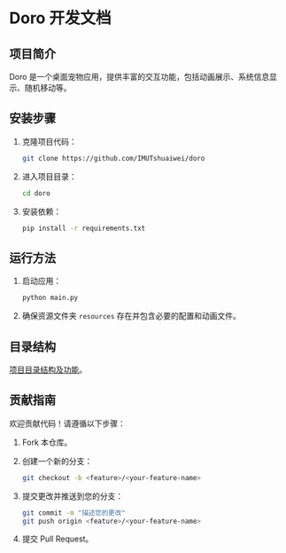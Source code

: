 # Doro 开发文档

## 项目简介

Doro 是一个桌面宠物应用，提供丰富的交互功能，包括动画展示、系统信息显示、随机移动等。

## 安装步骤

1. 克隆项目代码：

   ```bash
   git clone https://github.com/IMUTshuaiwei/doro
   ```

2. 进入项目目录：

   ```bash
   cd doro
   ```

3. 安装依赖：

   ```bash
   pip install -r requirements.txt
   ```

## 运行方法

1. 启动应用：

   ```bash
   python main.py
   ```

2. 确保资源文件夹 `resources` 存在并包含必要的配置和动画文件。

## 目录结构

[项目目录结构及功能](./Structure.MD)。

## 贡献指南

欢迎贡献代码！请遵循以下步骤：

1. Fork 本仓库。
2. 创建一个新的分支：

   ```bash
   git checkout -b <feature>/<your-feature-name>
   ```

3. 提交更改并推送到您的分支：

   ```bash
   git commit -m "描述您的更改"
   git push origin <feature>/<your-feature-name>
   ```

4. 提交 Pull Request。
